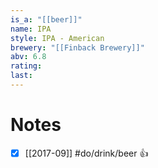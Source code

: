 ```yaml
---
is_a: "[[beer]]"
name: IPA
style: IPA - American
brewery: "[[Finback Brewery]]"
abv: 6.8
rating: 
last:
---
```

# Notes
- [x] [[2017-09]] #do/drink/beer 👍
